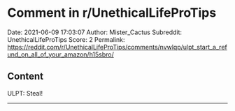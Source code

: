 # Comment in r/UnethicalLifeProTips

Date: 2021-06-09 17:03:07
Author: Mister_Cactus
Subreddit: UnethicalLifeProTips
Score: 2
Permalink: https://reddit.com/r/UnethicalLifeProTips/comments/nvwlqp/ulpt_start_a_refund_on_all_of_your_amazon/h15sbro/

## Content

ULPT: Steal!

---
